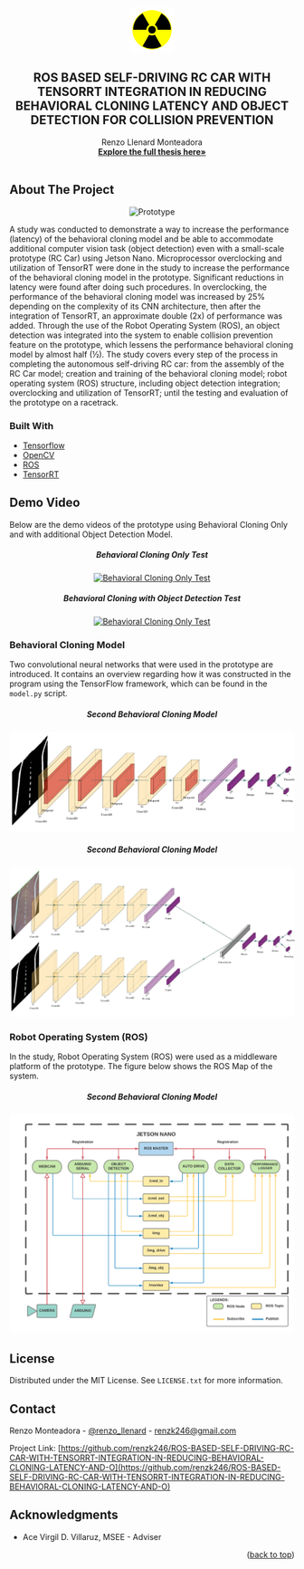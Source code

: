 <!-- PROJECT LOGO -->
<br />
<div align="center">
    <img src="/images/logo.png" alt="Logo" width="80" height="80">

<h2 align="center">ROS BASED SELF-DRIVING RC CAR WITH TENSORRT INTEGRATION
IN REDUCING BEHAVIORAL CLONING LATENCY AND OBJECT
DETECTION FOR COLLISION PREVENTION</h2>

  <p align="center">
    Renzo Llenard Monteadora
    <br />
    <a href="https://www.researchgate.net/publication/361361254_ROS_BASED_SELF-DRIVING_RC_CAR_WITH_TENSORRT_INTEGRATION_IN_REDUCING_BEHAVIORAL_CLONING_LATENCY_AND_OBJECT_DETECTION_FOR_COLLISION_PREVENTION"><strong>Explore the full thesis here»</strong></a>
    <br />
    <br />
  </p>
</div>

<!-- ABOUT THE PROJECT -->
## About The Project

<div align="center">
  <img src="/Documentations/IMG_20211228_143125.jpg" alt="Prototype" width="320" height="240">
</div>

 A study was conducted to demonstrate a way to increase the performance (latency) of the behavioral cloning model and be able to accommodate additional computer vision task (object detection) even with a small-scale prototype (RC Car) using Jetson Nano. Microprocessor overclocking and utilization of TensorRT were done in the study to increase the performance of the behavioral cloning model in the prototype. Significant reductions in latency were found after doing such procedures. In overclocking, the performance of the behavioral cloning model was increased by 25% depending on the complexity of its CNN architecture, then after the integration of TensorRT, an approximate double (2x) of performance was added. Through the use of the Robot Operating System (ROS), an object detection was integrated into the system to enable collision prevention feature on the prototype, which lessens the performance behavioral cloning model by almost half (½). The study covers every step of the process in completing the autonomous self-driving RC car: from the assembly of the RC Car model; creation and training of the behavioral cloning model; robot operating system (ROS) structure, including object detection integration; overclocking and utilization of TensorRT; until the testing and evaluation of the prototype on a racetrack.



### Built With

* [Tensorflow](https://www.tensorflow.org/)
* [OpenCV](https://opencv.org/)
* [ROS](https://www.ros.org/)
* [TensorRT](https://docs.nvidia.com/deeplearning/frameworks/tf-trt-user-guide/index.html)


<!-- Demo Video -->
## Demo Video

Below are the demo videos of the prototype using Behavioral Cloning Only and with additional Object Detection Model.

<div align="center">
  <h5>Behavioral Cloning Only Test</h5>
  <a href="https://www.youtube.com/watch?v=A1P0vgLuSRc" target="_blank"><img src="https://img.youtube.com/vi/A1P0vgLuSRc/0.jpg" alt="Behavioral Cloning Only Test"></a>

  <h5>Behavioral Cloning with Object Detection Test</h5>
  <a href="https://www.youtube.com/watch?v=WgdoCgZTnA0" target="_blank"><img src="https://img.youtube.com/vi/WgdoCgZTnA0/0.jpg" alt="Behavioral Cloning Only Test"></a>
</div>

<!-- Behavioral Cloning Model -->
### Behavioral Cloning Model

Two convolutional neural networks that were used in the prototype are introduced. It contains an overview regarding how it was constructed in the program using the TensorFlow framework, which can be found in the `model.py` script.

<div align="center">
  <h5>Second Behavioral Cloning Model</h5>
  <img src="/images/1st_CNN.jpg" alt="First Behavioral Cloning Model">

  <h5>Second Behavioral Cloning Model</h5>
  <img src="/images/2nd_CNN.jpg" alt="Second Behavioral Cloning Model">
</div>

<!-- Robot Operating System (ROS) -->
### Robot Operating System (ROS)
In the study, Robot Operating System (ROS) were used as a middleware platform of the prototype. The figure below shows the ROS Map of the system.

<div align="center">
  <h5>Second Behavioral Cloning Model</h5>
  <img src="/images/ros_map.png" alt="ROS MAP">
</div>


<!-- LICENSE -->
## License

Distributed under the MIT License. See `LICENSE.txt` for more information.


<!-- CONTACT -->
## Contact

Renzo Monteadora - [@renzo_llenard](https://twitter.com/renzo_llenard) - renzk246@gmail.com

Project Link: [https://github.com/renzk246/ROS-BASED-SELF-DRIVING-RC-CAR-WITH-TENSORRT-INTEGRATION-IN-REDUCING-BEHAVIORAL-CLONING-LATENCY-AND-O](https://github.com/renzk246/ROS-BASED-SELF-DRIVING-RC-CAR-WITH-TENSORRT-INTEGRATION-IN-REDUCING-BEHAVIORAL-CLONING-LATENCY-AND-O)


<!-- ACKNOWLEDGMENTS -->
## Acknowledgments

* Ace Virgil D. Villaruz, MSEE - Adviser

<p align="right">(<a href="#top">back to top</a>)</p>
